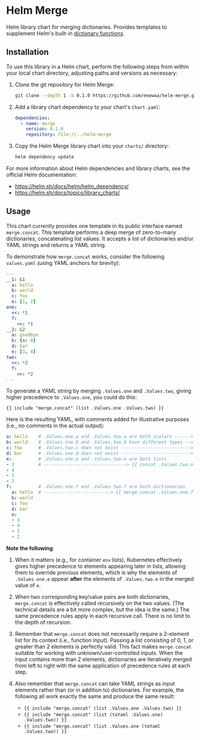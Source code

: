 # Helm Merge

Helm library chart for merging dictionaries. Provides templates to
supplement Helm's built-in [dictionary functions](https://helm.sh/docs/chart_template_guide/function_list/#dictionaries-and-dict-functions).

## Installation

To use this library in a Helm chart, perform the following steps from within
your local chart directory, adjusting paths and versions as necessary:

1. Clone the git repository for Helm Merge:

    ```sh
    git clone --depth 1 -b 0.1.0 https://github.com/eeowaa/helm-merge.git ../helm-merge
    ```

2. Add a library chart dependency to your chart's `Chart.yaml`:

    ```yaml
    dependencies:
      - name: merge
        version: 0.1.0
        repository: file://../helm-merge
    ```

3. Copy the Helm Merge library chart into your `charts/` directory:

    ```sh
    helm dependency update
    ```

For more information about Helm dependencies and library charts, see the
official Helm documentation:

- <https://helm.sh/docs/helm/helm_dependency/>
- <https://helm.sh/docs/topics/library_charts/>

## Usage

This chart currently provides one template in its public interface named
`merge.concat`. This template performs a deep merge of zero-to-many
dictionaries, concatenating list values. It accepts a list of dictionaries
and/or YAML strings and returns a YAML string.

To demonstrate how `merge.concat` works, consider the following `values.yaml`
(using YAML anchors for brevity):

```yaml
---
__1: &1
  a: hello
  b: world
  c: foo
  e: [1, 2]
one:
  <<: *1
  f:
    <<: *1
__2: &2
  a: goodbye
  b: {n: 0}
  d: bar
  e: [3, 4]
two:
  <<: *2
  f:
    <<: *2
...
```

To generate a YAML string by merging `.Values.one` and `.Values.two`, giving
higher precedence to `.Values.one`, you could do this:

```
{{ include "merge.concat" (list .Values.one .Values.two) }}
```

Here is the resulting YAML, with comments added for illustrative purposes
(i.e., no comments in the actual output):

```yaml
a: hello    # .Values.one.a and .Values.two.a are both scalars ------> .Values.one.a
b: world    # .Values.one.b and .Values.two.b have different types --> .Values.one.b
c: foo      # .Values.two.c does not exist --------------------------> .Values.one.c
d: bar      # .Values.one.d does not exist --------------------------> .Values.two.d
e:          # .Values.one.e and .Values.two.e are both lists
- 3         # -------------------------------> {{ concat .Values.two.e .Values.one.e }}
- 4
- 1
- 2
f:          # .Values.one.f and .Values.two.f are both dictionaries
  a: hello  # -------------------------> {{ merge.concat .Values.one.f .Values.two.f }}
  b: world
  c: foo
  d: bar
  e:
  - 3
  - 4
  - 1
  - 2
```

**Note the following**:

1. When it matters (e.g., for container `env` lists), Kubernetes effectively
   gives higher precedence to elements appearing later in lists, allowing them
   to override previous elements, which is why the elements of `.Values.one.e`
   appear **after** the elements of `.Values.two.e` in the merged value of `e`.

2. When two corresponding key/value pairs are both dictionaries, `merge.concat`
   is effectively called recursively on the two values. (The technical details
   are a bit more complex, but the idea is the same.) The same precedence rules
   apply in each recursive call. There is no limit to the depth of recursion.

3. Remember that `merge.concat` does not necessarily require a 2-element list
   for its context (i.e., function input). Passing a list consisting of 0, 1,
   or greater than 2 elements is perfectly valid. This fact makes `merge.concat`
   suitable for working with unknown/user-controlled inputs. When the input
   contains more than 2 elements, dictionaries are iteratively merged from left
   to right with the same application of precedence rules at each step.

4. Also remember that `merge.concat` can take YAML strings as input elements
   rather than (or in addition to) dictionaries. For example, the following
   all work exactly the same and produce the same result:

   - `{{ include "merge.concat" (list .Values.one .Values.two) }}`
   - `{{ include "merge.concat" (list (toYaml .Values.one) .Values.two)) }}`
   - `{{ include "merge.concat" (list .Values.one (toYaml .Values.two)) }}`

